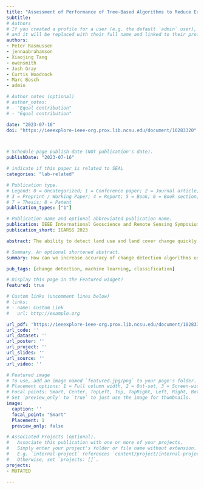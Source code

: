 ```yaml
---
title: "Assessment of Performance of Tree-Based Algorithms to Reduce Errors of Omission and Commission in Change Detection"
subtitle: 
# Authors
# If you created a profile for a user (e.g. the default `admin` user), write the username (folder name) here 
# and it will be replaced with their full name and linked to their profile.
authors:
- Peter Rasmussen
- jennaabrahamson
- Xiaojing Tang
- owensmith
- Josh Gray
- Curtis Woodcock
- Marc Bosch
- admin

# Author notes (optional)
# author_notes:
# - "Equal contribution"
# - "Equal contribution"

date: "2023-07-16"
doi: "https://ieeexplore-ieee-org.prox.lib.ncsu.edu/document/10283320"



# Schedule page publish date (NOT publication's date).
publishDate: "2023-07-16"

# indicate if this paper is related to SEAL
categories: "lab-related"

# Publication type.
# Legend: 0 = Uncategorized; 1 = Conference paper; 2 = Journal article;
# 3 = Preprint / Working Paper; 4 = Report; 5 = Book; 6 = Book section;
# 7 = Thesis; 8 = Patent
publication_types: ["1"]

# Publication name and optional abbreviated publication name.
publication: IEEE International Geoscience and Remote Sensing Symposium
publication_short: IGARSS 2023

abstract: The ability to detect land use and land cover change quickly and accurately is crucial for earth system modeling, policy making, and sustainable land management. Remote sensing has been widely used to map and monitor land use and land cover change over very large areas. Many change detection algorithms (CDAs) have been developed with promising accuracy. However, accuracy of detecting specific types of change using these algorithms is often not satisfactory owing to errors of commission. We present a novel pixel-based broad area search (BAS) approach that detects and classifies heavy construction, which is an important indicator of human development and of interest to the intelligence community. The BAS system combines an online CDA, roboBayes, with a supervised tree-based classifier that removes the CDA’s errors of commission. To assess the performance of the classifier, we examined three tree-based algorithms – decision tree, random forest, and LightGBM – trained on roboBayes model parameters, tuning the models using a leave-one-region-out cross-validation strategy. We compared the performance of the tree-based classifiers against a baseline of filters created by the authors. Performance was evaluated at the pixel-level using precision, recall, and F1-score, which are analogues of commission error, omission error, and accuracy, respectively. The BAS system with optimized tree-based filters performed nearly 80% better than the BAS system without any filters and more than 50% better than the authors’ filters.

# Summary. An optional shortened abstract.
summary: How can we increase accuracy of change detection algorithms using both expert rules and tree based algorithms.

pub_tags: [change detection, machine learning, classification]

# Display this page in the Featured widget?
featured: true

# Custom links (uncomment lines below)
# links:
# - name: Custom Link
#   url: http://example.org

url_pdf: 'https://ieeexplore-ieee-org.prox.lib.ncsu.edu/document/10283320'
url_code: ''
url_dataset: ''
url_poster: ''
url_project: ''
url_slides: ''
url_source: ''
url_video: ''

# Featured image
# To use, add an image named `featured.jpg/png` to your page's folder. 
# Placement options: 1 = Full column width, 2 = Out-set, 3 = Screen-width
# Focal points: Smart, Center, TopLeft, Top, TopRight, Left, Right, BottomLeft, Bottom, BottomRight.
# Set `preview_only` to `true` to just use the image for thumbnails.
image:
  caption: ''
  focal_point: "Smart"
  Placement: 1
  preview_only: false

# Associated Projects (optional).
#   Associate this publication with one or more of your projects.
#   Simply enter your project's folder or file name without extension.
#   E.g. `internal-project` references `content/project/internal-project/index.md`.
#   Otherwise, set `projects: []`.
projects:
- MUTATED

---
```

